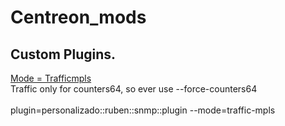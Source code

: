 # Centreon_mods
<h2>Custom Plugins.</h2>
<u>Mode = Trafficmpls</u> </br>
Traffic only for counters64, so ever use --force-counters64</br></br>
plugin=personalizado::ruben::snmp::plugin --mode=traffic-mpls
